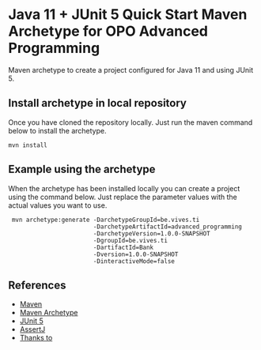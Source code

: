 # Java 11 + JUnit 5 Quick Start Maven Archetype for OPO Advanced Programming

Maven archetype to create a project configured for Java 11 and using JUnit 5.

## Install archetype in local repository

Once you have cloned the repository locally. Just run the maven command below to install the archetype.

``` shell
mvn install
```

## Example using the archetype

When the archetype has been installed locally you can create a project using the command below. Just replace the parameter values with the actual values you want to use.

``` shell
 mvn archetype:generate -DarchetypeGroupId=be.vives.ti
                        -DarchetypeArtifactId=advanced_programming
                        -DarchetypeVersion=1.0.0-SNAPSHOT
                        -DgroupId=be.vives.ti
                        -DartifactId=Bank
                        -Dversion=1.0.0-SNAPSHOT
                        -DinteractiveMode=false
```

## References

* [Maven](https://maven.apache.org)
* [Maven Archetype](https://maven.apache.org/guides/introduction/introduction-to-archetypes.html)
* [JUnit 5](https://junit.org/junit5/)
* [AssertJ](https://joel-costigliola.github.io/assertj/)
* [Thanks to](https://github.com/deangerber/java11-junit5-archetype)
